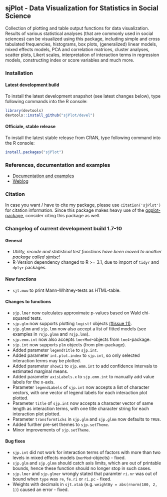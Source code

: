 sjPlot - Data Visualization for Statistics in Social Science
------------------------------------------------------------------------------
Collection of plotting and table output functions for data visualization. Results of various statistical analyses (that are commonly used in social sciences) can be visualized using this package, including simple and cross tabulated frequencies, histograms, box plots, (generalized) linear models, mixed effects models, PCA and correlation matrices, cluster analyses, scatter plots, Likert scales, interpretation of interaction terms in regression models, constructing index or score variables and much more.


### Installation

#### Latest development build

To install the latest development snapshot (see latest changes below), type following commands into the R console:

```r
library(devtools)
devtools::install_github("sjPlot/devel")
```

#### Officiale, stable release
To install the latest stable release from CRAN, type following command into the R console:

```r
install.packages("sjPlot")
```

### References, documentation and examples

- [Documentation and examples](http://www.strengejacke.de/sjPlot/)
- [Weblog](http://strengejacke.wordpress.com/sjplot-r-package/)


### Citation

In case you want / have to cite my package, please use `citation('sjPlot')` for citation information. Since this package makes heavy use of the [ggplot-package](http://cran.r-project.org/web/packages/ggplot2/index.html), consider citing this package as well.

### Changelog of current development build 1.7-10

#### General
* _Utility, recode and statistical test functions have been moved to another package called [sjmisc](https://github.com/sjPlot/sjmisc)!_
* R-Version dependency changed to R >= 3.1, due to import of `tidyr` and `dplyr` packages.

#### New functions
* `sjt.mwu` to print Mann-Whitney-tests as HTML-table.

#### Changes to functions
* `sjp.lmer` now calculates approximate p-values based on Wald chi-squared tests.
* `sjp.glm` now supports plotting `logistf` objects [(#issue 11)](https://github.com/sjPlot/devel/issues/11).
* `sjp.glmm` and `sjp.lmm` now also accept a list of fitted models (see examples in `?sjp.glmm` and `?sjp.lmm`).
* `sjp.emm.int` now also accepts `lmerMod`-objects from `lme4`-package.
* `sjp.int` now supports `plm` objects (from plm-package).
* Added parameter `legendTitle` to `sjp.int`.
* Added parameter `int.plot.index` to `sjp.int`, so only selected interaction terms may be plotted.
* Added parameter `showCI` to `sjp.emm.int` to add confidence intervals to estimated marginal means.
* Added parameter `axisLabels.x` to `sjp.emm.int` to manually add value labels for the x-axis.
* Parameter `legendLabels` of `sjp.int` now accepts a list of character vectors, with one vector of legend labels for each interaction plot plotted.
* Parameter `title` of `sjp.int` now accepts a character vector of same length as interaction terms, with one title character string for each interaction plot plotted.
* Parameter `transformTicks` in `sjp.glm` and `sjp.glmm` now defaults to `TRUE`.
* Added further pre-set themes to `sjp.setTheme`.
* Minor improvements of `sjp.setTheme`.

#### Bug fixes
* `sjp.int` did not work for interaction terms of factors with more than two levels in mixed effects models (`merMod`-objects) - fixed.
* `sjp.glm` and `sjp.glmm` should catch axis limits, which are out of printable bounds, hence these function should no longer stop in such cases.
* `sjp.lmer` and `sjp.glmer` wrongly stated that paramter `ri.nr` was out of bound when `type` was `re`, `fe.ri` or `ri.pc` - fixed.
* Weights with decimals in `sjt.xtab` (e.g. `weightBy = abs(rnorm(100, 2, 1)`) caused an error - fixed.
